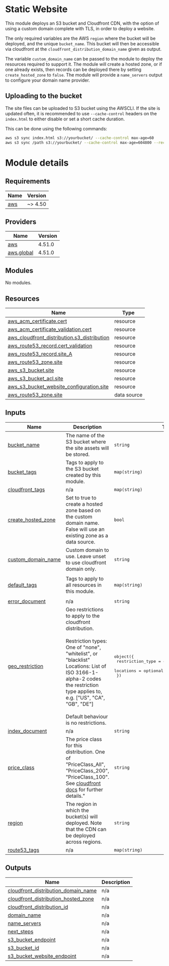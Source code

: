# Static Website
This module deploys an S3 bucket and Cloudfront CDN, with the option of using a custom domain complete with TLS, in order to deploy a website.

The only required variables are the AWS `region` where the bucket will be deployed, and the unique `bucket_name`. This bucket will then be accessible via cloudfront at the `cloudfront_distribution_domain_name` given as output.

The variable `custom_domain_name` can be passed to the module to deploy the resources required to support it. The module will create a hosted zone, or if one already exists, then records can be deployed there by setting `create_hosted_zone` to `false`. The module will provide a `name_servers` output to configure your domain name provider.

## Uploading to the bucket
The site files can be uploaded to S3 bucket using the AWSCLI. If the site is updated often, it is recommended to use `--cache-control` headers on the `index.html` to either disable or set a short cache duration.

This can be done using the following commands:
```bash
aws s3 sync index.html s3://yourbucket/ --cache-control max-age=60
aws s3 sync /path s3://yourbucket/ --cache-control max-age=604800 --recursive --exclude index.html
```

# Module details

## Requirements

| Name | Version |
|------|---------|
| <a name="requirement_aws"></a> [aws](#requirement\_aws) | ~> 4.50 |

## Providers

| Name | Version |
|------|---------|
| <a name="provider_aws"></a> [aws](#provider\_aws) | 4.51.0 |
| <a name="provider_aws.global"></a> [aws.global](#provider\_aws.global) | 4.51.0 |

## Modules

No modules.

## Resources

| Name | Type |
|------|------|
| [aws_acm_certificate.cert](https://registry.terraform.io/providers/hashicorp/aws/latest/docs/resources/acm_certificate) | resource |
| [aws_acm_certificate_validation.cert](https://registry.terraform.io/providers/hashicorp/aws/latest/docs/resources/acm_certificate_validation) | resource |
| [aws_cloudfront_distribution.s3_distribution](https://registry.terraform.io/providers/hashicorp/aws/latest/docs/resources/cloudfront_distribution) | resource |
| [aws_route53_record.cert_validation](https://registry.terraform.io/providers/hashicorp/aws/latest/docs/resources/route53_record) | resource |
| [aws_route53_record.site_A](https://registry.terraform.io/providers/hashicorp/aws/latest/docs/resources/route53_record) | resource |
| [aws_route53_zone.site](https://registry.terraform.io/providers/hashicorp/aws/latest/docs/resources/route53_zone) | resource |
| [aws_s3_bucket.site](https://registry.terraform.io/providers/hashicorp/aws/latest/docs/resources/s3_bucket) | resource |
| [aws_s3_bucket_acl.site](https://registry.terraform.io/providers/hashicorp/aws/latest/docs/resources/s3_bucket_acl) | resource |
| [aws_s3_bucket_website_configuration.site](https://registry.terraform.io/providers/hashicorp/aws/latest/docs/resources/s3_bucket_website_configuration) | resource |
| [aws_route53_zone.site](https://registry.terraform.io/providers/hashicorp/aws/latest/docs/data-sources/route53_zone) | data source |

## Inputs

| Name | Description | Type | Default | Required |
|------|-------------|------|---------|:--------:|
| <a name="input_bucket_name"></a> [bucket\_name](#input\_bucket\_name) | The name of the S3 bucket where the site assets will be stored. | `string` | n/a | yes |
| <a name="input_bucket_tags"></a> [bucket\_tags](#input\_bucket\_tags) | Tags to apply to the S3 bucket created by this module. | `map(string)` | `{}` | no |
| <a name="input_cloudfront_tags"></a> [cloudfront\_tags](#input\_cloudfront\_tags) | n/a | `map(string)` | `{}` | no |
| <a name="input_create_hosted_zone"></a> [create\_hosted\_zone](#input\_create\_hosted\_zone) | Set to true to create a hosted zone based on the custom domain name. False will use an existing zone as a data source. | `bool` | `false` | no |
| <a name="input_custom_domain_name"></a> [custom\_domain\_name](#input\_custom\_domain\_name) | Custom domain to use. Leave unset to use cloudfront domain only. | `string` | `null` | no |
| <a name="input_default_tags"></a> [default\_tags](#input\_default\_tags) | Tags to apply to all resources in this module. | `map(string)` | <pre>{<br>  "Terraform": "True"<br>}</pre> | no |
| <a name="input_error_document"></a> [error\_document](#input\_error\_document) | n/a | `string` | `"error.html"` | no |
| <a name="input_geo_restriction"></a> [geo\_restriction](#input\_geo\_restriction) | Geo restrictions to apply to the cloudfront distribution.<br><br>    Restriction types: One of "none", "whitelist", or "blacklist"<br>    Locations:  List of ISO 3166-1-alpha-2 codes the restriction type applies to, e.g. ["US", "CA", "GB", "DE"]<br><br>    Default behaviour is no restrictions. | <pre>object({<br>    restriction_type = optional(string, "none")<br>    locations        = optional(list(string), [])<br>  })</pre> | `{}` | no |
| <a name="input_index_document"></a> [index\_document](#input\_index\_document) | n/a | `string` | `"index.html"` | no |
| <a name="input_price_class"></a> [price\_class](#input\_price\_class) | The price class for this distribution. One of "PriceClass\_All", "PriceClass\_200", "PriceClass\_100".<br>    See [cloudfront docs](https://docs.aws.amazon.com/AmazonCloudFront/latest/DeveloperGuide/PriceClass.html) for further details." | `string` | `"PriceClass_All"` | no |
| <a name="input_region"></a> [region](#input\_region) | The region in which the bucket(s) will deployed. Note that the CDN can be deployed across regions. | `string` | n/a | yes |
| <a name="input_route53_tags"></a> [route53\_tags](#input\_route53\_tags) | n/a | `map(string)` | `{}` | no |

## Outputs

| Name | Description |
|------|-------------|
| <a name="output_cloudfront_distribution_domain_name"></a> [cloudfront\_distribution\_domain\_name](#output\_cloudfront\_distribution\_domain\_name) | n/a |
| <a name="output_cloudfront_distribution_hosted_zone"></a> [cloudfront\_distribution\_hosted\_zone](#output\_cloudfront\_distribution\_hosted\_zone) | n/a |
| <a name="output_cloudfront_distribution_id"></a> [cloudfront\_distribution\_id](#output\_cloudfront\_distribution\_id) | n/a |
| <a name="output_domain_name"></a> [domain\_name](#output\_domain\_name) | n/a |
| <a name="output_name_servers"></a> [name\_servers](#output\_name\_servers) | n/a |
| <a name="output_next_steps"></a> [next\_steps](#output\_next\_steps) | n/a |
| <a name="output_s3_bucket_endpoint"></a> [s3\_bucket\_endpoint](#output\_s3\_bucket\_endpoint) | n/a |
| <a name="output_s3_bucket_id"></a> [s3\_bucket\_id](#output\_s3\_bucket\_id) | n/a |
| <a name="output_s3_bucket_website_endpoint"></a> [s3\_bucket\_website\_endpoint](#output\_s3\_bucket\_website\_endpoint) | n/a |